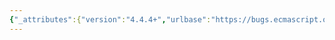 ```yaml
---
{"_attributes":{"version":"4.4.4+","urlbase":"https://bugs.ecmascript.org/","maintainer":"dherman@mozilla.com"},"bug":{"bug_id":2236,"creation_ts":"2013-11-12 04:50:00 -0800","short_desc":"9.2.9: unlabelled algorithm steps","delta_ts":"2014-01-27 10:05:10 -0800","product":"Draft for 6th Edition","component":"editorial issue","version":"Rev 21: November 8, 2013 Draft","rep_platform":"All","op_sys":"All","bug_status":"RESOLVED","resolution":"FIXED","priority":"Normal","bug_severity":"normal","everconfirmed":true,"reporter":{"uid":"andrebargull","name":"André Bargull"},"assigned_to":{"uid":"allen","name":"Allen Wirfs-Brock"},"long_desc":[{"commentid":6671,"comment_count":0,"who":{"uid":"andrebargull","name":"André Bargull"},"bug_when":"2013-11-12 04:50:49 -0800","thetext":"9.2.9  MakeConstructor Abstract Operation:\n\nMissing labels for 3.a and 3.b"},{"commentid":6741,"comment_count":1,"who":{"uid":"allen","name":"Allen Wirfs-Brock"},"bug_when":"2013-11-14 10:05:23 -0800","thetext":"fixed in rev22 editor's draft"},{"commentid":7094,"comment_count":2,"who":{"uid":"allen","name":"Allen Wirfs-Brock"},"bug_when":"2014-01-27 10:05:10 -0800","thetext":"fixed in Rev22 (January 20, 2013) release"}]}}
---
```

